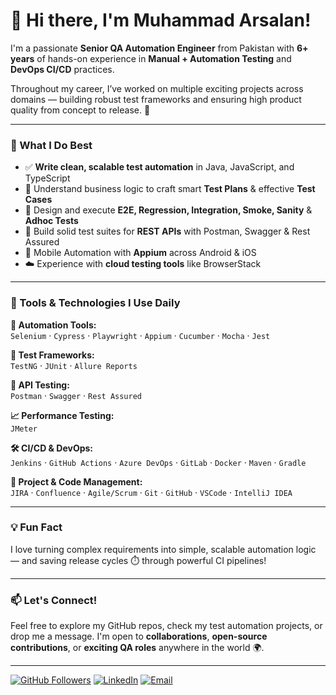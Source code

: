 # 👋 Hi there, I'm Muhammad Arsalan!

I'm a passionate **Senior QA Automation Engineer** from Pakistan with **6+ years** of hands-on experience in **Manual + Automation Testing** and **DevOps CI/CD** practices.  

Throughout my career, I’ve worked on multiple exciting projects across domains — building robust test frameworks and ensuring high product quality from concept to release. 🚀  

---

### 🧪 What I Do Best

- ✅ **Write clean, scalable test automation** in Java, JavaScript, and TypeScript
- 🧠 Understand business logic to craft smart **Test Plans** & effective **Test Cases**
- 🔁 Design and execute **E2E, Regression, Integration, Smoke, Sanity** & **Adhoc Tests**
- 🔌 Build solid test suites for **REST APIs** with Postman, Swagger & Rest Assured
- 📱 Mobile Automation with **Appium** across Android & iOS
- ☁️ Experience with **cloud testing tools** like BrowserStack


---

### 🧰 Tools & Technologies I Use Daily

**🧪 Automation Tools:**  
`Selenium` · `Cypress` · `Playwright` · `Appium` · `Cucumber` · `Mocha` · `Jest`

**🔧 Test Frameworks:**  
`TestNG` · `JUnit` · `Allure Reports`

**📡 API Testing:**  
`Postman` · `Swagger` · `Rest Assured`

**📈 Performance Testing:**  
`JMeter`

**🛠️ CI/CD & DevOps:**  
`Jenkins` · `GitHub Actions` · `Azure DevOps` · `GitLab` · `Docker` · `Maven` · `Gradle`

**🧠 Project & Code Management:**  
`JIRA` · `Confluence` · `Agile/Scrum` · `Git` · `GitHub` · `VSCode` · `IntelliJ IDEA`

---

### 💡 Fun Fact
I love turning complex requirements into simple, scalable automation logic — and saving release cycles ⏱️ through powerful CI pipelines!  

---

### 📫 Let's Connect!
Feel free to explore my GitHub repos, check my test automation projects, or drop me a message. I'm open to **collaborations**, **open-source contributions**, or **exciting QA roles** anywhere in the world 🌍.

---

[![GitHub Followers](https://img.shields.io/github/followers/arsalan243?label=Follow&style=social)](https://github.com/arsalsid/Muhammad-Arsalan-Github)
[![LinkedIn](https://img.shields.io/badge/LinkedIn-blue?logo=linkedin&logoColor=white)](https://www.linkedin.com/in/muhammad-arsalan-204632149/)
[![Email](https://img.shields.io/badge/Email-muhammad.arsalan2712@gmail.com-red?logo=gmail&logoColor=white)](mailto:muhammad.arsalan2712@gmail.com)





